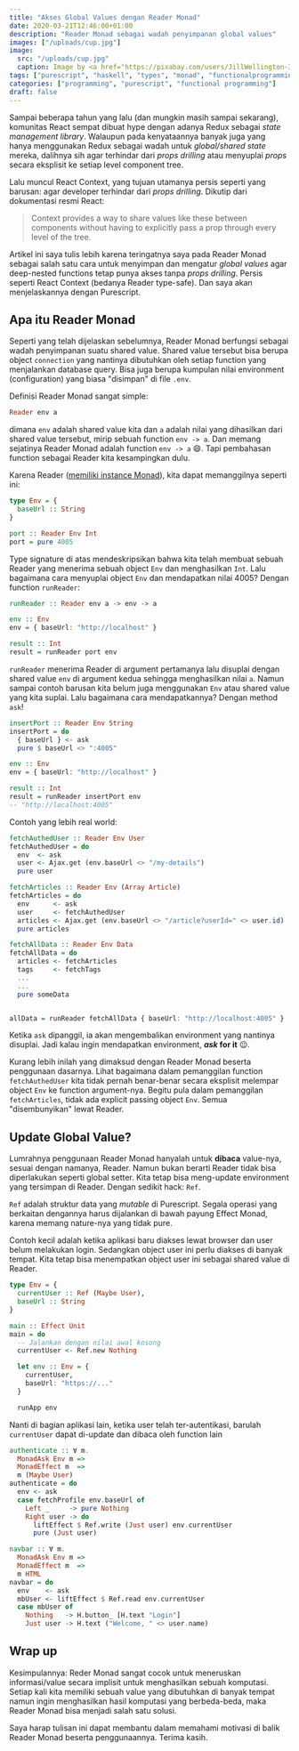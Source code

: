 ```yaml
---
title: "Akses Global Values dengan Reader Monad"
date: 2020-03-21T12:46:00+01:00
description: "Reader Monad sebagai wadah penyimpanan global values"
images: ["/uploads/cup.jpg"]
image:
  src: "/uploads/cup.jpg"
  caption: Image by <a href="https://pixabay.com/users/JillWellington-334088/?utm_source=link-attribution&amp;utm_medium=referral&amp;utm_campaign=image&amp;utm_content=1975215">Jill Wellington</a> from <a href="https://pixabay.com/?utm_source=link-attribution&amp;utm_medium=referral&amp;utm_campaign=image&amp;utm_content=1975215">Pixabay</a>
tags: ["purescript", "haskell", "types", "monad", "functionalprogramming"]
categories: ["programming", "purescript", "functional programming"]
draft: false
---
```


Sampai beberapa tahun yang lalu (dan mungkin masih sampai sekarang), komunitas React sempat dibuat hype dengan adanya Redux sebagai _state management library_. Walaupun pada kenyataannya banyak juga yang hanya menggunakan Redux sebagai wadah untuk _global/shared state_ mereka, dalihnya sih agar terhindar dari _props drilling_ atau menyuplai _props_ secara eksplisit ke setiap level component tree.

Lalu muncul React Context, yang tujuan utamanya persis seperti yang barusan: agar developer terhindar dari _props drilling_. Dikutip dari dokumentasi resmi React:

> Context provides a way to share values like these between components without having to explicitly pass a prop through every level of the tree.

Artikel ini saya tulis lebih karena teringatnya saya pada Reader Monad sebagai salah satu cara untuk menyimpan dan mengatur _global values_ agar deep-nested functions tetap punya akses tanpa _props drilling_. Persis seperti React Context (bedanya Reader type-safe). Dan saya akan menjelaskannya dengan Purescript.

## Apa itu Reader Monad

Seperti yang telah dijelaskan sebelumnya, Reader Monad berfungsi sebagai wadah penyimpanan suatu shared value. Shared value tersebut bisa berupa object `connection` yang nantinya dibutuhkan oleh setiap function yang menjalankan database query. Bisa juga berupa kumpulan nilai environment (configuration) yang biasa "disimpan" di file `.env`.

Definisi Reader Monad sangat simple:

```hs
Reader env a
```

dimana `env` adalah shared value kita dan `a` adalah nilai yang dihasilkan dari shared value tersebut, mirip sebuah function `env -> a`. Dan memang sejatinya Reader Monad adalah function `env -> a` 😄. Tapi pembahasan function sebagai Reader kita kesampingkan dulu.

Karena Reader ([memiliki instance Monad](https://github.com/purescript/purescript-transformers/blob/0e473e5ef0e294615ca0d9aab0bcffee47b2870d/src/Control/Monad/Reader.purs#L22-L22)), kita dapat memanggilnya seperti ini:

```hs
type Env = {
  baseUrl :: String
}

port :: Reader Env Int
port = pure 4005
```

Type signature di atas mendeskripsikan bahwa kita telah membuat sebuah Reader yang menerima sebuah object `Env` dan menghasilkan `Int`. Lalu bagaimana cara menyuplai object `Env` dan mendapatkan nilai 4005? Dengan function `runReader`:

```hs
runReader :: Reader env a -> env -> a

env :: Env
env = { baseUrl: "http://localhost" }

result :: Int
result = runReader port env
```

`runReader` menerima Reader di argument pertamanya lalu disuplai dengan shared value `env` di argument kedua sehingga menghasilkan nilai `a`. Namun sampai contoh barusan kita belum juga menggunakan `Env` atau shared value yang kita suplai. Lalu bagaimana cara mendapatkannya? Dengan method `ask`!

```hs
insertPort :: Reader Env String
insertPort = do
  { baseUrl } <- ask
  pure $ baseUrl <> ":4005"

env :: Env
env = { baseUrl: "http://localhost" }

result :: Int
result = runReader insertPort env
-- "http://localhost:4005"
```

Contoh yang lebih real world:

```hs
fetchAuthedUser :: Reader Env User
fetchAuthedUser = do
  env  <- ask
  user <- Ajax.get (env.baseUrl <> "/my-details")
  pure user

fetchArticles :: Reader Env (Array Article)
fetchArticles = do
  env      <- ask
  user     <- fetchAuthedUser
  articles <- Ajax.get (env.baseUrl <> "/article?userId=" <> user.id)
  pure articles

fetchAllData :: Reader Env Data
fetchAllData = do
  articles <- fetchArticles
  tags     <- fetchTags
  ...
  ...
  pure someData


allData = runReader fetchAllData { baseUrl: "http://localhost:4005" }
```

Ketika `ask` dipanggil, ia akan mengembalikan environment yang nantinya disuplai. Jadi kalau ingin mendapatkan environment, **_ask_ for it** 😉.

Kurang lebih inilah yang dimaksud dengan Reader Monad beserta penggunaan dasarnya. Lihat bagaimana dalam pemanggilan function `fetchAuthedUser` kita tidak pernah benar-benar secara eksplisit melempar object `Env` ke function argument-nya. Begitu pula dalam pemanggilan `fetchArticles`, tidak ada explicit passing object `Env`. Semua "disembunyikan" lewat Reader.

## Update Global Value?

Lumrahnya penggunaan Reader Monad hanyalah untuk **dibaca** value-nya, sesuai dengan namanya, Reader. Namun bukan berarti Reader tidak bisa diperlakukan seperti global setter. Kita tetap bisa meng-update environment yang tersimpan di Reader. Dengan sedikit hack: `Ref`.

`Ref` adalah struktur data yang _mutable_ di Purescript. Segala operasi yang berkaitan dengannya harus dijalankan di bawah payung Effect Monad, karena memang nature-nya yang tidak pure.

Contoh kecil adalah ketika aplikasi baru diakses lewat browser dan user belum melakukan login. Sedangkan object user ini perlu diakses di banyak tempat. Kita tetap bisa menempatkan object user ini sebagai shared value di Reader.

```hs
type Env = {
  currentUser :: Ref (Maybe User),
  baseUrl :: String
}

main :: Effect Unit
main = do
  -- Jalankan dengan nilai awal kosong
  currentUser <- Ref.new Nothing

  let env :: Env = {
    currentUser,
    baseUrl: "https://..."
  }

  runApp env
```

Nanti di bagian aplikasi lain, ketika user telah ter-autentikasi, barulah `currentUser` dapat di-update dan dibaca oleh function lain

```hs {hl_lines=[10,19]}
authenticate :: ∀ m.
  MonadAsk Env m =>
  MonadEffect m  =>
  m (Maybe User)
authenticate = do
  env <- ask
  case fetchProfile env.baseUrl of
    Left _     -> pure Nothing
    Right user -> do
      liftEffect $ Ref.write (Just user) env.currentUser
      pure (Just user)

navbar :: ∀ m.
  MonadAsk Env m =>
  MonadEffect m  =>
  m HTML
navbar = do
  env    <- ask
  mbUser <- liftEffect $ Ref.read env.currentUser
  case mbUser of
    Nothing   -> H.button_ [H.text "Login"]
    Just user -> H.text ("Welcome, " <> user.name)
```

## Wrap up

Kesimpulannya: Reder Monad sangat cocok untuk meneruskan informasi/value secara implisit untuk menghasilkan sebuah komputasi. Setiap kali kita memiliki sebuah value yang dibutuhkan di banyak tempat namun ingin menghasilkan hasil komputasi yang berbeda-beda, maka Reader Monad bisa menjadi salah satu solusi.

Saya harap tulisan ini dapat membantu dalam memahami motivasi di balik Reader Monad beserta penggunaannya. Terima kasih.
